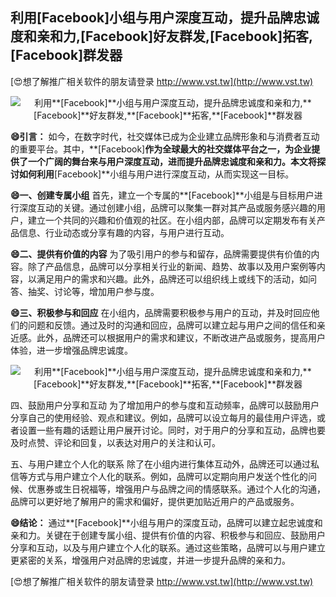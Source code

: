 ## **利用**[Facebook]**小组与用户深度互动，提升品牌忠诚度和亲和力,**[Facebook]**好友群发,**[Facebook]**拓客,**[Facebook]**群发器**

[😍想了解推广相关软件的朋友请登录 http://www.vst.tw](http://www.vst.tw)

 <center><img src="https://vst.tw/MP4/tuiguang/png/1.png" alt="利用**[Facebook]**小组与用户深度互动，提升品牌忠诚度和亲和力,**[Facebook]**好友群发,**[Facebook]**拓客,**[Facebook]**群发器"></center>

**😄引言：**
如今，在数字时代，社交媒体已成为企业建立品牌形象和与消费者互动的重要平台。其中，**[Facebook]**作为全球最大的社交媒体平台之一，为企业提供了一个广阔的舞台来与用户深度互动，进而提升品牌忠诚度和亲和力。本文将探讨如何利用**[Facebook]**小组与用户进行深度互动，从而实现这一目标。

**😄一、创建专属小组**
首先，建立一个专属的**[Facebook]**小组是与目标用户进行深度互动的关键。通过创建小组，品牌可以聚集一群对其产品或服务感兴趣的用户，建立一个共同的兴趣和价值观的社区。在小组内部，品牌可以定期发布有关产品信息、行业动态或分享有趣的内容，与用户进行互动。

**😄二、提供有价值的内容**
为了吸引用户的参与和留存，品牌需要提供有价值的内容。除了产品信息，品牌可以分享相关行业的新闻、趋势、故事以及用户案例等内容，以满足用户的需求和兴趣。此外，品牌还可以组织线上或线下的活动，如问答、抽奖、讨论等，增加用户参与度。

**😄三、积极参与和回应**
在小组内，品牌需要积极参与用户的互动，并及时回应他们的问题和反馈。通过及时的沟通和回应，品牌可以建立起与用户之间的信任和亲近感。此外，品牌还可以根据用户的需求和建议，不断改进产品或服务，提高用户体验，进一步增强品牌忠诚度。

 <center><img src="https://vst.tw/MP4/tuiguang/png/4.png" alt="利用**[Facebook]**小组与用户深度互动，提升品牌忠诚度和亲和力,**[Facebook]**好友群发,**[Facebook]**拓客,**[Facebook]**群发器"></center>

四、鼓励用户分享和互动
为了增加用户的参与度和互动频率，品牌可以鼓励用户分享自己的使用经验、观点和建议。例如，品牌可以设立每月的最佳用户评选，或者设置一些有趣的话题让用户展开讨论。同时，对于用户的分享和互动，品牌也要及时点赞、评论和回复，以表达对用户的关注和认可。

五、与用户建立个人化的联系
除了在小组内进行集体互动外，品牌还可以通过私信等方式与用户建立个人化的联系。例如，品牌可以定期向用户发送个性化的问候、优惠券或生日祝福等，增强用户与品牌之间的情感联系。通过个人化的沟通，品牌可以更好地了解用户的需求和偏好，提供更加贴近用户的产品或服务。

**😄结论：**
通过**[Facebook]**小组与用户的深度互动，品牌可以建立起忠诚度和亲和力。关键在于创建专属小组、提供有价值的内容、积极参与和回应、鼓励用户分享和互动，以及与用户建立个人化的联系。通过这些策略，品牌可以与用户建立更紧密的关系，增强用户对品牌的忠诚度，并进一步提升品牌的亲和力。

[😍想了解推广相关软件的朋友请登录 http://www.vst.tw](http://www.vst.tw)



